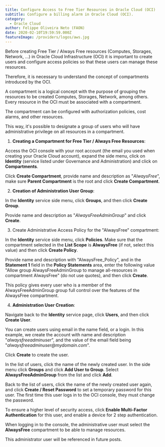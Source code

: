 ```yaml
---
title: Configure Access to Free Tier Resources in Oracle Cloud (OCI)
subtitle: Configure a billing alarm in Oracle Cloud (OCI).
category:
  - Oracle Cloud
author: Felippe Oliveira Neto (FAON)
date: 2020-02-10T19:59:59.000Z
featureImage: /providers/logos/aws.jpg
---
```

Before creating Free Tier / Always Free resources (Computes, Storages, Network, ...) in Oracle Cloud Infrastructure (OCI) it is important to create users and configure access policies so that these users can manage these resources.

Therefore, it is necessary to understand the concept of compartments introduced by the OCI.

A compartment is a logical concept with the purpose of grouping the resources to be created Computes, Storages, Network, among others. Every resource in the OCI must be associated with a compartment.

The compartment can be configured with authorization policies, cost alarms, and other resources.

This way, it's possible to designate a group of users who will have administrative privilege on all resources in a compartment.


1. **Creating a Compartment for Free Tier / Always Free Resources**:

  Access the OCI console with your root account (the email you used when creating your Oracle Cloud account), expand the side menu, click on **Identity** (service listed under Governance and Administration) and click on **Compartments**.

  Click **Create Compartment**, provide name and description as "_AlwaysFree_", make sure **Parent Compartment** is the root and click **Create Compartment**.

2. **Creation of Administration User Group**:

  In the **Identity** service side menu, click **Groups**, and then click **Create Group**.

  Provide name and description as "_AlwaysFreeAdminGroup_" and click **Create**.

3. Create Administrative Access Policy for the "AlwaysFree" compartment:

  In the **Identity** service side menu, click **Policies**. Make sure that the compartment selected in the **List Scope** is **AlwaysFree** (if not, select this value) and then click **Create Policy**.

  Provide name and description with "AlwaysFree_Policy", and in the **Statement 1** field in the **Policy Statements** area, enter the following value "Allow group AlwaysFreeAdminGroup to manage all-resources in compartment AlwaysFree" (do not use quotes), and then click **Create**.

  This policy gives every user who is a member of the AlwaysFreeAdminGroup group full control over the features of the AlwaysFree compartment.

4. **Administration User Creation**:

  Navigate back to the **Identity** service page, click **Users**, and then click **Create User**.

  You can create users using email in the name field, or a login. In this example, we create the account with name and description "_alwaysfreeadminuser_", and the value of the email field being "_alwaysfreeadminuser@mydomain.com_".

  Click **Create** to create the user.

  In the list of users, click the name of the newly created user. In the side menu click **Groups** and click **Add User to Group**. Select **AlwaysFreeAdminGroup** from the list and click **Add**.

  Back to the list of users, click the name of the newly created user again, and click **Create / Reset Password** to set a temporary password for this user. The first time this user logs in to the OCI console, they must change the password.

  To ensure a higher level of security access, click **Enable Multi-Factor Authentication** for this user, and enable a device for 2 step authentication.

When logging in to the console, the administrative user must select the **AlwaysFree** compartment to be able to manage resources.

This administrator user will be referenced in future posts.
